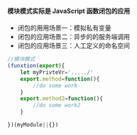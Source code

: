 #### 模块模式实际是 JavaScript 函数闭包的应用

- 闭包的用用场景一：模拟私有变量
- 闭包的应用场景二：异步的的服务端调用
- 闭包的应用场景三：人工定义的命名空间

```js
//模块模式
(funxtion(export){
    let myPrivteVr='...../'
    export.method=function(){
        //do some work
    }
    export.method2=function(){
        //do some work2
    }

})(myModule||{})

```
